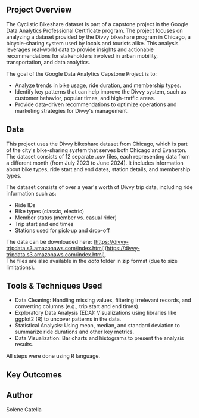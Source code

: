 ## **Project Overview**
The Cyclistic Bikeshare dataset is part of a capstone project in the Google Data Analytics Professional Certificate program. The project focuses on analyzing a dataset provided by the Divvy bikeshare program in Chicago, a bicycle-sharing system used by locals and tourists alike. This analysis leverages real-world data to provide insights and actionable recommendations for stakeholders involved in urban mobility, transportation, and data analytics.

The goal of the Google Data Analytics Capstone Project is to:

- Analyze trends in bike usage, ride duration, and membership types.
- Identify key patterns that can help improve the Divvy system, such as customer behavior, popular times, and high-traffic areas.
- Provide data-driven recommendations to optimize operations and marketing strategies for Divvy's management.

## Data
This project uses the Divvy bikeshare dataset from Chicago, which is part of the city's bike-sharing system that serves both Chicago and Evanston.
The dataset consists of 12 separate .csv files, each representing data from a different month (from July 2023 to June 2024). It includes information about bike types, ride start and end dates, station details, and membership types.

The dataset consists of over a year's worth of Divvy trip data, including ride information such as:

- Ride IDs
- Bike types (classic, electric)
- Member status (member vs. casual rider)
- Trip start and end times
- Stations used for pick-up and drop-off

The data can be downloaded here: [https://divvy-tripdata.s3.amazonaws.com/index.html](https://divvy-tripdata.s3.amazonaws.com/index.html).  
The files are also available in the *data* folder in zip format (due to size limitations).

## Tools & Techniques Used 
- Data Cleaning: Handling missing values, filtering irrelevant records, and converting columns (e.g., trip start and end times).
- Exploratory Data Analysis (EDA): Visualizations using libraries like ggplot2 (R) to uncover patterns in the data.
- Statistical Analysis: Using mean, median, and standard deviation to summarize ride durations and other key metrics.
- Data Visualization: Bar charts and histograms to present the analysis results.

All steps were done using R language.

## Key Outcomes

## Author
Solène Catella
